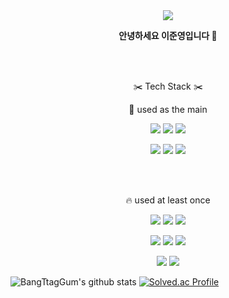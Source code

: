 
<div align="center">
<img src="https://capsule-render.vercel.app/api?type=Waving&color=0:3AA6B9,40:FFD0D0,60:FF9EAA,100:C1ECE4&height=200&section=header&text=Welcome&fontSize=50&fontColor=ffffff&fontAlignY=35&animation=fadeIn&desc=이준영의%20GitHub%20Profile&descAlign=55&descSize=15&descAlignY=50" />




  <p align="center"><strong>안녕하세요 이준영입니다 🙌</strong></p>




<br></br>

<p align="center"> ✂️ Tech Stack ✂️ </p>


<p align="center">🚀 used as the main </p>
<p align="center">
  <img src="https://img.shields.io/badge/Spring-6DB33F?style=for-the-badge&logo=Spring&logoColor=white"> <img src="https://img.shields.io/badge/Springboot-6DB33F?style=for-the-badge&logo=Springboot&logoColor=white"> <img src="https://img.shields.io/badge/intellij%20idea-000000?style=for-the-badge&logo=intellijidea&logoColor=white"> 
</p>



<p align="center">
  <img src="https://img.shields.io/badge/java-007396?style=for-the-badge&logo=java&logoColor=white"> <img src="https://img.shields.io/badge/MySQL-4479A1?style=for-the-badge&logo=MySQL&logoColor=white"> <img src="https://img.shields.io/badge/C++-00599c?style=for-the-badge&logo=cplusplus&logoColor=white">
  
</p>

<br></br>
<p align="center">🔥 used at least once </p>

<p align="center">
  <img src="https://img.shields.io/badge/javascript-F7DF1E?style=for-the-badge&logo=javascript&logoColor=black">   <img src="https://img.shields.io/badge/HTML5-E34F26?style=for-the-badge&logo=HTML5&logoColor=white"> <img src="https://img.shields.io/badge/CSS3-1572B6?style=for-the-badge&logo=CSS3&logoColor=white"> 
</p>
 
<p align="center">
  <img src="https://img.shields.io/badge/Python-3776AB?style=for-the-badge&logo=Python&logoColor=white"> 
  <img src="https://img.shields.io/badge/linux-FCC624?style=for-the-badge&logo=linux&logoColor=black"> 
   <img src="https://img.shields.io/badge/C-A8B9CC?style=for-the-badge&logo=c&logoColor=black">
  
</p>

<p align="center">
      <img src="https://img.shields.io/badge/github-181717?style=for-the-badge&logo=github&logoColor=white"> <img src="https://img.shields.io/badge/Slack-4A154B?style=for-the-badge&logo=Slack&logoColor=white">
</p>

</div>







<!--
**BangTtagGum/BangTtagGum** is a ✨ _special_ ✨ repository because its `README.md` (this file) appears on your GitHub profile.

Here are some ideas to get you started:



- 🔭 I’m currently working on ...
- 🌱 I’m currently learning Spring
- 👯 I’m looking to collaborate on ...
- 🤔 I’m looking for help with ...
- 💬 Ask me about ...
- 📫 How to reach me: ...
- 😄 Pronouns: ... ssss s
- ⚡ Fun fact: ...
-->

![BangTtagGum's github stats](https://github-readme-stats.vercel.app/api?username=BangTtagGum&show_icons=true)
[![Solved.ac Profile](http://mazassumnida.wtf/api/v2/generate_badge?boj=dlzlqlzl)](https://solved.ac/dlzlqlzl/)
